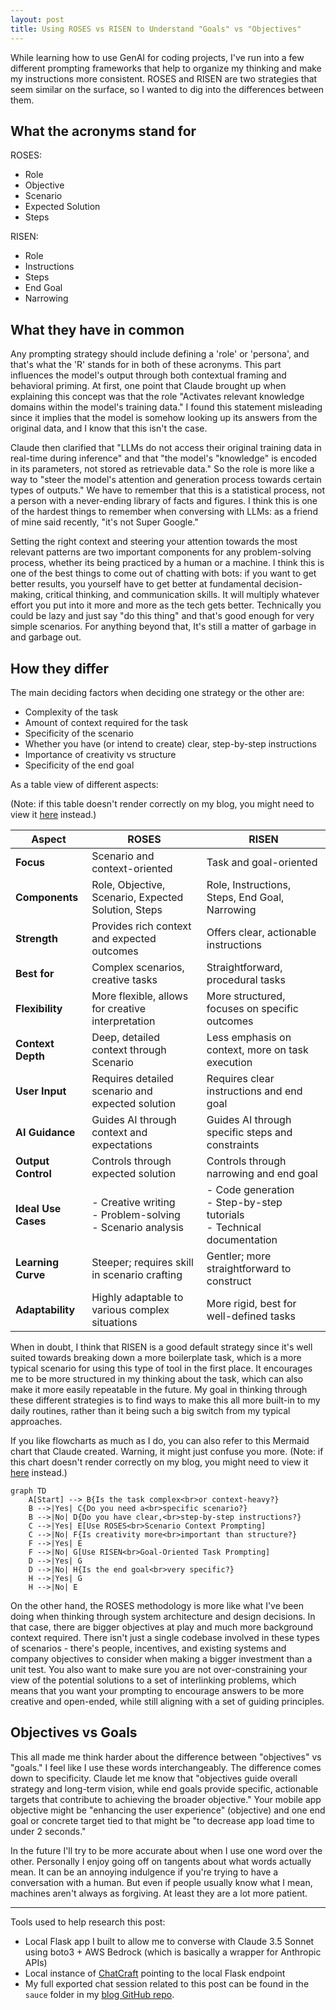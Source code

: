 ```yaml
---
layout: post
title: Using ROSES vs RISEN to Understand "Goals" vs "Objectives"
---
```


While learning how to use GenAI for coding projects, I've run into a few different prompting frameworks that help to organize my thinking and make my instructions more consistent.  ROSES and RISEN are two strategies that seem similar on the surface, so I wanted to dig into the differences between them.

<!--more-->

## What the acronyms stand for

ROSES:
- Role
- Objective
- Scenario
- Expected Solution
- Steps

RISEN:
- Role
- Instructions
- Steps
- End Goal
- Narrowing

## What they have in common

Any prompting strategy should include defining a 'role' or 'persona', and that's what the 'R' stands for in both of these acronyms.  This part influences the model's output through both contextual framing and behavioral priming.  At first, one point that Claude brought up when explaining this concept was that the role "Activates relevant knowledge domains within the model's training data."  I found this statement misleading since it implies that the model is somehow looking up its answers from the original data, and I know that this isn't the case.

Claude then clarified that "LLMs do not access their original training data in real-time during inference" and that "the model's "knowledge" is encoded in its parameters, not stored as retrievable data."  So the role is more like a way to "steer the model's attention and generation process towards certain types of outputs."  We have to remember that this is a statistical process, not a person with a never-ending library of facts and figures.  I think this is one of the hardest things to remember when conversing with LLMs:  as a friend of mine said recently, "it's not Super Google."

Setting the right context and steering your attention towards the most relevant patterns are two important components for any problem-solving process, whether its being practiced by a human or a machine.  I think this is one of the best things to come out of chatting with bots: if you want to get better results, you yourself have to get better at fundamental decision-making, critical thinking, and communication skills.  It will multiply whatever effort you put into it more and more as the tech gets better.  Technically you could be lazy and just say "do this thing" and that's good enough for very simple scenarios.  For anything beyond that, It's still a matter of garbage in and garbage out.

## How they differ

The main deciding factors when deciding one strategy or the other are:

- Complexity of the task
- Amount of context required for the task
- Specificity of the scenario
- Whether you have (or intend to create) clear, step-by-step instructions
- Importance of creativity vs structure
- Specificity of the end goal

As a table view of different aspects:

(Note: if this table doesn't render correctly on my blog, you might need to view it [here](https://github.com/olaservo/olaservo.github.io/blob/master/_posts/2024-10-05-roses-vs-risen.md#how-they-differ) instead.)

| Aspect | ROSES | RISEN |
|--------|-------|-------|
| **Focus** | Scenario and context-oriented | Task and goal-oriented |
| **Components** | Role, Objective, Scenario, Expected Solution, Steps | Role, Instructions, Steps, End Goal, Narrowing |
| **Strength** | Provides rich context and expected outcomes | Offers clear, actionable instructions |
| **Best for** | Complex scenarios, creative tasks | Straightforward, procedural tasks |
| **Flexibility** | More flexible, allows for creative interpretation | More structured, focuses on specific outcomes |
| **Context Depth** | Deep, detailed context through Scenario | Less emphasis on context, more on task execution |
| **User Input** | Requires detailed scenario and expected solution | Requires clear instructions and end goal |
| **AI Guidance** | Guides AI through context and expectations | Guides AI through specific steps and constraints |
| **Output Control** | Controls through expected solution | Controls through narrowing and end goal |
| **Ideal Use Cases** | - Creative writing<br>- Problem-solving<br>- Scenario analysis | - Code generation<br>- Step-by-step tutorials<br>- Technical documentation |
| **Learning Curve** | Steeper; requires skill in scenario crafting | Gentler; more straightforward to construct |
| **Adaptability** | Highly adaptable to various complex situations | More rigid, best for well-defined tasks |

When in doubt, I think that RISEN is a good default strategy since it's well suited towards breaking down a more boilerplate task, which is a more typical scenario for using this type of tool in the first place.  It encourages me to be more structured in my thinking about the task, which can also make it more easily repeatable in the future.  My goal in thinking through these different strategies is to find ways to make this all more built-in to my daily routines, rather than it being such a big switch from my typical approaches.

If you like flowcharts as much as I do, you can also refer to this Mermaid chart that Claude created.  Warning, it might just confuse you more.  (Note: if this chart doesn't render correctly on my blog, you might need to view it [here](https://github.com/olaservo/olaservo.github.io/blob/master/_posts/2024-10-05-roses-vs-risen.md#how-they-differ) instead.)

```mermaid
graph TD
    A[Start] --> B{Is the task complex<br>or context-heavy?}
    B -->|Yes| C{Do you need a<br>specific scenario?}
    B -->|No| D{Do you have clear,<br>step-by-step instructions?}
    C -->|Yes| E[Use ROSES<br>Scenario Context Prompting]
    C -->|No| F{Is creativity more<br>important than structure?}
    F -->|Yes| E
    F -->|No| G[Use RISEN<br>Goal-Oriented Task Prompting]
    D -->|Yes| G
    D -->|No| H{Is the end goal<br>very specific?}
    H -->|Yes| G
    H -->|No| E
```

On the other hand, the ROSES methodology is more like what I've been doing when thinking through system architecture and design decisions.  In that case, there are bigger objectives at play and much more background context required.  There isn't just a single codebase involved in these types of scenarios - there's people, incentives, and existing systems and company objectives to consider when making a bigger investment than a unit test.  You also want to make sure you are not over-constraining your view of the potential solutions to a set of interlinking problems, which means that you want your prompting to encourage answers to be more creative and open-ended, while still aligning with a set of guiding principles.

## Objectives vs Goals

This all made me think harder about the difference between "objectives" vs "goals."  I feel like I use these words interchangeably. The difference comes down to specificity.  Claude let me know that "objectives guide overall strategy and long-term vision, while end goals provide specific, actionable targets that contribute to achieving the broader objective."  Your mobile app objective might be "enhancing the user experience" (objective) and one end goal or concrete target tied to that might be "to decrease app load time to under 2 seconds."

In the future I'll try to be more accurate about when I use one word over the other.  Personally I enjoy going off on tangents about what words actually mean.  It can be an annoying indulgence if you're trying to have a conversation with a human.  But even if people usually know what I mean, machines aren't always as forgiving.  At least they are a lot more patient.

****

Tools used to help research this post:

* Local Flask app I built to allow me to converse with Claude 3.5 Sonnet using boto3 + AWS Bedrock (which is basically a wrapper for Anthropic APIs)
* Local instance of [ChatCraft](https://chatcraft.org/) pointing to the local Flask endpoint
* My full exported chat session related to this post can be found in the `sauce` folder in my [blog GitHub repo](https://github.com/olaservo/olaservo.github.io/blob/master/sauce/roses_vs_risen_10_05_24.md).
